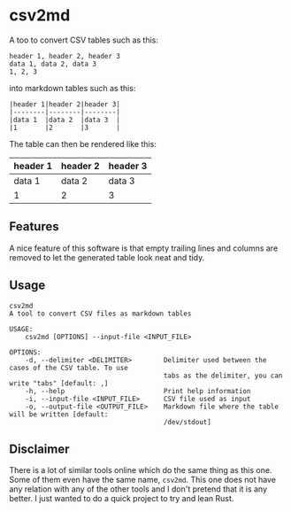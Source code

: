 # csv2md

A too to convert CSV tables such as this:

```
header 1, header 2, header 3
data 1, data 2, data 3
1, 2, 3
```

into markdown tables such as this:

```
|header 1|header 2|header 3|
|--------|--------|--------|
|data 1  |data 2  |data 3  |
|1       |2       |3       |
```

The table can then be rendered like this:

|header 1|header 2|header 3|
|--------|--------|--------|
|data 1  |data 2  |data 3  |
|1       |2       |3       |

## Features

A nice feature of this software is that empty trailing lines and columns are removed to let the generated table look neat and tidy.

## Usage

```
csv2md 
A tool to convert CSV files as markdown tables

USAGE:
    csv2md [OPTIONS] --input-file <INPUT_FILE>

OPTIONS:
    -d, --delimiter <DELIMITER>        Delimiter used between the cases of the CSV table. To use
                                       tabs as the delimiter, you can write "tabs" [default: ,]
    -h, --help                         Print help information
    -i, --input-file <INPUT_FILE>      CSV file used as input
    -o, --output-file <OUTPUT_FILE>    Markdown file where the table will be written [default:
                                       /dev/stdout]
```

## Disclaimer

There is a lot of similar tools online which do the same thing as this one. Some of them even have the same name, `csv2md`. This one does not have any relation with any of the other tools and I don't pretend that it is any better. I just wanted to do a quick project to try and lean Rust.

